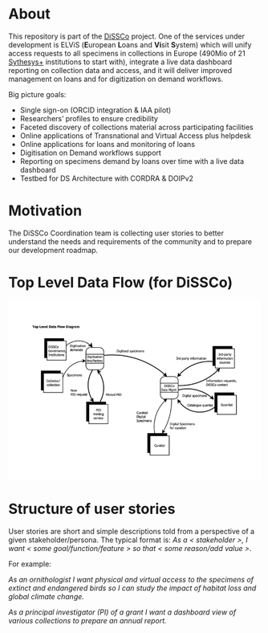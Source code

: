 # About

This repository is part of the [DiSSCo](https://dissco.eu) project. One of the services under development is ELViS (**E**uropean **L**oans and **Vi**sit **S**ystem) which will unify access requests to all specimens in collections in Europe (490Mio of 21 [Sythesys+](http://www.synthesys.info/) institutions to start with), integrate a live data dashboard reporting on collection data and access, and it will deliver improved management on loans and for digitization on demand workflows. 

Big picture goals: 
* Single sign-on (ORCID integration & IAA pilot)
* Researchers’ profiles to ensure credibility
* Faceted discovery of collections material across participating facilities
* Online applications of Transnational and Virtual Access plus helpdesk
* Online applications for loans and monitoring of loans
* Digitisation on Demand workflows support
* Reporting on specimens demand by loans over time with a live data dashboard
* Testbed for DS Architecture with CORDRA & DOIPv2

# Motivation

The DiSSCo Coordination team is collecting user stories to better understand the needs and requirements of the community and to prepare our development roadmap.

# Top Level Data Flow (for DiSSCo) 

![top level data flow](top-level-data-flow-diagram-in-DiSSCo.png)


# Structure of user stories 

User stories are short and simple descriptions told from a perspective of a given stakeholder/persona. The typical format is: 
*As a < stakeholder >, I want < some goal/function/feature > so that < some reason/add value >*.

For example: 

*As an ornithologist I want physical and virtual access to the specimens of extinct and endangered birds so I can study the impact of habitat loss and global climate change.*

*As a principal investigator (PI) of a grant I want a dashboard view of various collections to prepare an annual report.*
